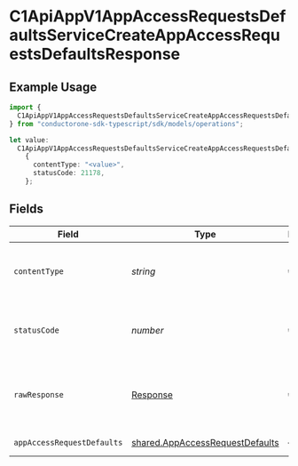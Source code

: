 # C1ApiAppV1AppAccessRequestsDefaultsServiceCreateAppAccessRequestsDefaultsResponse

## Example Usage

```typescript
import {
  C1ApiAppV1AppAccessRequestsDefaultsServiceCreateAppAccessRequestsDefaultsResponse,
} from "conductorone-sdk-typescript/sdk/models/operations";

let value:
  C1ApiAppV1AppAccessRequestsDefaultsServiceCreateAppAccessRequestsDefaultsResponse =
    {
      contentType: "<value>",
      statusCode: 21178,
    };
```

## Fields

| Field                                                                                     | Type                                                                                      | Required                                                                                  | Description                                                                               |
| ----------------------------------------------------------------------------------------- | ----------------------------------------------------------------------------------------- | ----------------------------------------------------------------------------------------- | ----------------------------------------------------------------------------------------- |
| `contentType`                                                                             | *string*                                                                                  | :heavy_check_mark:                                                                        | HTTP response content type for this operation                                             |
| `statusCode`                                                                              | *number*                                                                                  | :heavy_check_mark:                                                                        | HTTP response status code for this operation                                              |
| `rawResponse`                                                                             | [Response](https://developer.mozilla.org/en-US/docs/Web/API/Response)                     | :heavy_check_mark:                                                                        | Raw HTTP response; suitable for custom response parsing                                   |
| `appAccessRequestDefaults`                                                                | [shared.AppAccessRequestDefaults](../../../sdk/models/shared/appaccessrequestdefaults.md) | :heavy_minus_sign:                                                                        | Successful response                                                                       |